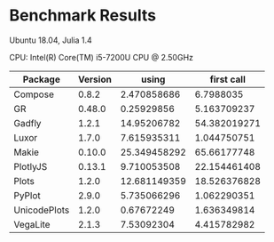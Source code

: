 # Benchmark Results
Ubuntu 18.04, Julia 1.4 

CPU: Intel(R) Core(TM) i5-7200U CPU @ 2.50GHz

| Package | Version | using | first call |
| ----- | ----- | ----- | ----- |
| Compose | 0.8.2 | 2.470858686 | 6.7988035 |
| GR | 0.48.0 | 0.25929856 | 5.163709237 |
| Gadfly | 1.2.1 | 14.95206782 | 54.382019271 |
| Luxor | 1.7.0 | 7.615935311 | 1.044750751 |
| Makie | 0.10.0 | 25.349458292 | 65.66177748 |
| PlotlyJS | 0.13.1 | 9.710053508 | 22.154461408 |
| Plots | 1.2.0 | 12.681149359 | 18.526376828 |
| PyPlot | 2.9.0 | 5.735066296 | 1.062290351 |
| UnicodePlots | 1.2.0 | 0.67672249 | 1.636349814 |
| VegaLite | 2.1.3 | 7.53092304 | 4.415782982 |